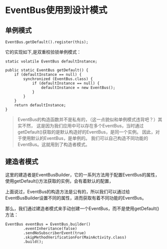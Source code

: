 # EventBus使用到设计模式

## 单例模式
```
EventBus.getDefault().register(this);
```
它的实现如下,是双重校验锁单例模式：
```
static volatile EventBus defaultInstance;

public static EventBus getDefault() {
    if (defaultInstance == null) {
        synchronized (EventBus.class) {
            if (defaultInstance == null) {
                defaultInstance = new EventBus();
            }
        }
    }
    return defaultInstance;
}
```
> EventBus的构造函数并不是私有的，（这一点貌似和单例模式违背吧？）其实不然，
> 这是因为我们应用中可以存在多个EventBus，当时通过getDefault()获取的是默认构造好的EventBus，是同一个实例。
> 因此，对于使用默认的EventBus，是单例的。
> 我们可以自己构造不同功能的EventBus。这就用到了构造者模式。

## 建造者模式
这里的建造者是EventBusBuilder，它的一系列方法用于配置EventBus的属性，使用getDefault()方法获取的实例，会有着默认的配置，

上面说过，EventBus的构造方法是公有的，所以我们可以通过给EventBusBuilder设置不同的属性，进而获取有着不同功能的EventBus。

那么，我们通过建造者模式来手动创建一个EventBus，而不是使用getDefault()方法：
```
EventBus eventBus = EventBus.builder()
        .eventInheritance(false)
        .sendNoSubscriberEvent(true)
        .skipMethodVerificationFor(MainActivity.class)
        .build();
```



